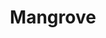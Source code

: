 ---
title: "Mangrove"
year: 2020
rating: 4.5
stars: "★★★★½"
rewatched: false
permalink: "mangrove-2020"
watched_on: 2021-01-09
---